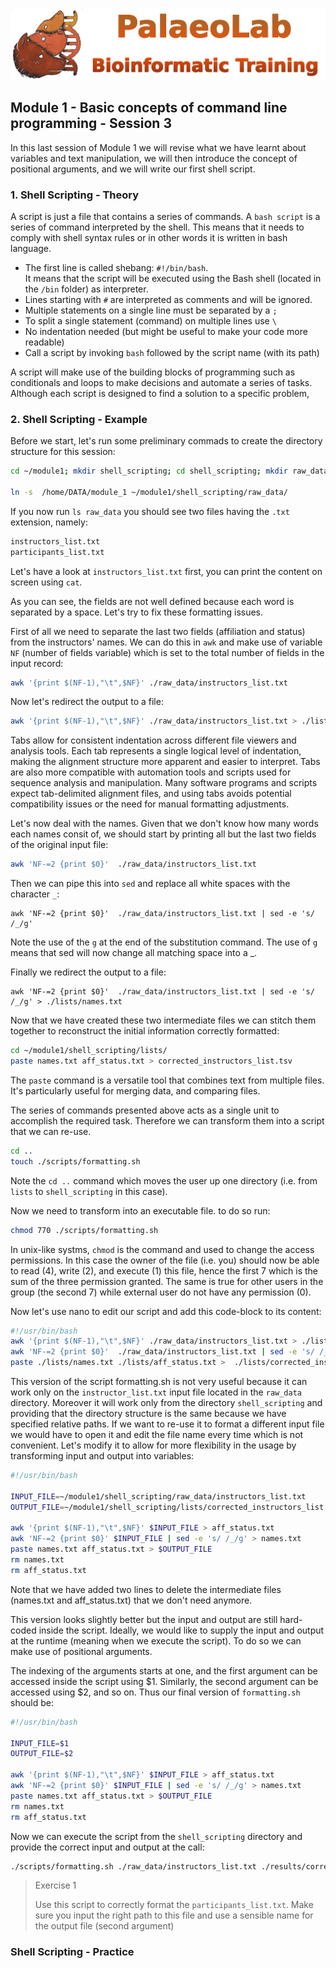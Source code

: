 ![bio_logo](../IM/header.png)
## Module 1 - Basic concepts of command line programming - Session 3
In this last session of Module 1 we will revise what we have learnt about variables and text manipulation, we will then introduce the concept of positional arguments, and we will write our first shell script.

### 1. Shell Scripting - Theory
A script is just a file that contains a series of commands. A `bash script` is a series of command interpreted by the shell. 
This means that it needs to comply with shell syntax rules or in other words it is written in bash language. 

- The first line is called shebang: `#!/bin/bash`.   
  It means that the script will be executed using the Bash shell (located in the `/bin` folder) as interpreter.
- Lines starting with `#` are interpreted as comments and will be ignored.
- Multiple statements on a single line must be separated by a `;`
- To split a single statement (command) on multiple lines use `\`
- No indentation needed (but might be useful to make your code more readable)
- Call a script by invoking `bash` followed by the script name (with its path)

A script will make use of the building blocks of programming such as conditionals and loops to make decisions and automate a series of tasks. Although each script is designed to find a solution to a specific problem, 

### 2. Shell Scripting - Example
Before we start, let's run some preliminary commads to create the directory structure for this session:

```sh
cd ~/module1; mkdir shell_scripting; cd shell_scripting; mkdir raw_data; mkdir scripts; mkdir lists; mkdir results

ln -s  /home/DATA/module_1 ~/module1/shell_scripting/raw_data/
```

If you now run `ls raw_data` you should see two files having the `.txt` extension, namely:
```sh
instructors_list.txt
participants_list.txt
```

Let's have a look at `instructors_list.txt` first, you can print the content on screen using `cat`.

As you can see, the fields are not well defined because each word is separated by a space. Let's try to fix these formatting issues.

First of all we need to separate the last two fields (affiliation and status) from the instructors' names.
We can do this in `awk` and make use of variable `NF` (number of fields variable) which is set to the total number of fields in the input record:
```sh
awk '{print $(NF-1),"\t",$NF}' ./raw_data/instructors_list.txt
```
Now let's redirect the output to a file:
```sh
awk '{print $(NF-1),"\t",$NF}' ./raw_data/instructors_list.txt > ./lists/aff_status.txt
```
Tabs allow for consistent indentation across different file viewers and analysis tools. Each tab represents a single logical level of indentation, making the alignment structure more apparent and easier to interpret. Tabs are also more compatible with automation tools and scripts used for sequence analysis and manipulation. Many software programs and scripts expect tab-delimited alignment files, and using tabs avoids potential compatibility issues or the need for manual formatting adjustments.

Let's now deal with the names. Given that we don't know how many words each names consit of, we should start by printing all but the last two fields of the original input file:

```sh
awk 'NF-=2 {print $0}'  ./raw_data/instructors_list.txt
```

Then we can pipe this into `sed` and replace all white spaces with the character `_`:

```
awk 'NF-=2 {print $0}'  ./raw_data/instructors_list.txt | sed -e 's/ /_/g'
```
Note the use of the `g` at the end of the substitution command. The use of `g` means that sed will now change all matching space into a _.

Finally we redirect the output to a file:

```
awk 'NF-=2 {print $0}'  ./raw_data/instructors_list.txt | sed -e 's/ /_/g' > ./lists/names.txt
```

Now that we have created these two intermediate files we can stitch them together to reconstruct the initial information correctly formatted:
```sh
cd ~/module1/shell_scripting/lists/
paste names.txt aff_status.txt > corrected_instructors_list.tsv
```
The `paste` command is a versatile tool that combines text from multiple files.  
It's particularly useful for merging data, and comparing files.

The series of commands presented above acts as a single unit to accomplish the required task. Therefore we can transform them into a script that we can re-use.
```sh
cd ..
touch ./scripts/formatting.sh
```
Note the `cd ..` command which moves the user up one directory (i.e. from `lists` to `shell_scripting` in this case).

Now we need to transform into an executable file. to do so run:
```sh
chmod 770 ./scripts/formatting.sh
```
In unix-like systms, `chmod` is the command and used to change the access permissions. In this case the owner of the file (i.e. you) should now be able to read (4), write (2), and execute (1) this file, hence the first 7 which is the sum of the three permission granted. The same is true for other users in the group (the second 7) while external user do not have any permission (0). 

Now let's use nano to edit our script and add this code-block to its content:

```sh
#!/usr/bin/bash
awk '{print $(NF-1),"\t",$NF}' ./raw_data/instructors_list.txt > ./lists/aff_status.txt
awk 'NF-=2 {print $0}'  ./raw_data/instructors_list.txt | sed -e 's/ /_/g' > ./lists/names.txt
paste ./lists/names.txt ./lists/aff_status.txt >  ./lists/corrected_instructors_list.tsv
```

This version of the script formatting.sh is not very useful because it can work only on the `instructor_list.txt` input file located in the `raw_data` directory. Moreover it will work only from the directory `shell_scripting` and providing that the directory structure is the same because we have specified relative paths. If we want to re-use it to format a different input file we would have to open it and edit the file name every time which is not convenient. Let's modify it to allow for more flexibility in the usage by transforming input and output into variables:

```sh
#!/usr/bin/bash

INPUT_FILE=~/module1/shell_scripting/raw_data/instructors_list.txt
OUTPUT_FILE=~/module1/shell_scripting/lists/corrected_instructors_list.txt

awk '{print $(NF-1),"\t",$NF}' $INPUT_FILE > aff_status.txt
awk 'NF-=2 {print $0}' $INPUT_FILE | sed -e 's/ /_/g' > names.txt
paste names.txt aff_status.txt > $OUTPUT_FILE
rm names.txt
rm aff_status.txt
```
Note that we have added two lines to delete the intermediate files (names.txt and aff_status.txt) that we don't need anymore.

This version looks slightly better but the input and output are still hard-coded inside the script. 
Ideally, we would like to supply the input and output at the runtime (meaning when we execute the script). To do so we can make use of positional arguments.

The indexing of the arguments starts at one, and the first argument can be accessed inside the script using $1. Similarly, the second argument can be accessed using $2, and so on.
Thus our final version of `formatting.sh` should be:
```sh
#!/usr/bin/bash

INPUT_FILE=$1
OUTPUT_FILE=$2

awk '{print $(NF-1),"\t",$NF}' $INPUT_FILE > aff_status.txt
awk 'NF-=2 {print $0}' $INPUT_FILE | sed -e 's/ /_/g' > names.txt
paste names.txt aff_status.txt > $OUTPUT_FILE
rm names.txt
rm aff_status.txt
```
Now we can execute the script from the `shell_scripting` directory and provide the correct input and output at the call:

```sh
./scripts/formatting.sh ./raw_data/instructors_list.txt ./results/corrected_instructors_list.txt
```

> Exercise 1
>
> Use this script to correctly format the `participants_list.txt`. Make sure you input the right path to this file and use a sensible name for the output file (second argument)

### Shell Scripting - Practice
